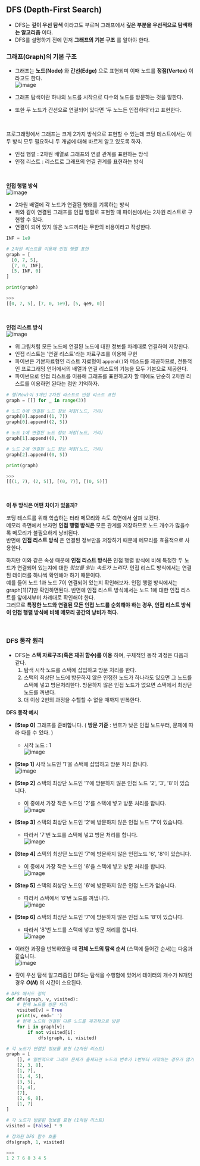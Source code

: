 ## DFS (Depth-First Search)
* DFS는 **깊이 우선 탐색** 이라고도 부르며 그래프에서 **깊은 부분을 우선적으로 탐색하는 알고리즘** 이다.
* DFS를 설명하기 전에 먼저 **그래프의 기본 구조** 를 알아야 한다.

### 그래프(Graph)의 기본 구조
* 그래프는 **노드(Node)** 와 **간선(Edge)** 으로 표현되며 이때 노드를 **정점(Vertex)** 이라고도 한다.  
![image](https://user-images.githubusercontent.com/78528903/179976356-03fb610e-7751-4620-a6a4-8c6748374f1b.png)

* 그래프 탐색이란 하나의 노드를 시작으로 다수의 노드를 방문하는 것을 말한다.
* 또한 두 노드가 간선으로 연결되어 있다면 '두 노느든 인접하다'라고 표현한다.
<br/>

프로그래밍에서 그래프는 크게 2가지 방식으로 표현할 수 있는데 코딩 테스트에서는 이 두 방식 모두 필요하니 두 개념에 대해 바르게 알고 있도록 하자.
* 인접 행렬 : 2차원 배열로 그래프의 연결 관계를 표현하는 방식
* 인접 리스트 : 리스트로 그래프의 연결 관계를 표현하는 방식
<br/>

**인접 행렬 방식**  
![image](https://user-images.githubusercontent.com/78528903/179976763-498662ca-dc46-49ea-8891-0b9eeb92f81f.png)

* 2차원 배열에 각 노드가 연결된 형태를 기록하는 방식
* 위와 같이 연결된 그래프를 인접 행렬로 표현할 때 파이썬에서는 2차원 리스트로 구현할 수 있다.
* 연결이 되어 있지 않은 노드끼리는 무한의 비용이라고 작성한다.
```python
INF = 1e9

# 2차원 리스트를 이용해 인접 행렬 표현
graph = [
  [0, 7, 5],
  [7, 0, INF],
  [5, INF, 0]
]

print(graph)

>>>
[[0, 7, 5], [7, 0, 1e9], [5, qe9, 0]]
```  
<br/>  

**인접 리스트 방식**  
![image](https://user-images.githubusercontent.com/78528903/179977452-b830045a-933b-4789-ad46-74ddbb8b5861.png)

* 위 그림처럼 모든 노드에 연결된 노드에 대한 정보를 차례대로 연결하여 저장한다.
* 인접 리스트는 '연결 리스트'라는 자료구조를 이용해 구현
* 파이썬은 기본자료형인 리스트 자료형이 `append()`와 메소드를 제공하므로, 전통적인 프로그래밍 언어에서의 배열과 연결 리스트의 기능을 모두 기본으로 제공한다.
* 파이썬으로 인접 리스트를 이용해 그래프를 표현하고자 할 때에도 단순히 2차원 리스트를 이용하면 된다는 점만 기억하자.
```python
# 행(Row)이 3개인 2차원 리스트로 인접 리스트 표현
graph = [[] for _ in range(3)]

# 노드 0에 연결된 노드 정보 저장(노드, 거리)
graph[0].append((1, 7))
graph[0].append((2, 5))

# 노드 1에 연결된 노드 정보 저장(노드, 거리)
graph[1].append((0, 7))

# 노드 2에 연결된 노드 정보 저장(노드, 거리)
graph[2].append((0, 5))

print(graph)

>>>
[[(1, 7), (2, 5)], [(0, 7)], [(0, 5)]]
```
<br/>

**이 두 방식은 어떤 차이가 있을까?**  

코딩 테스트를 위해 학습하는 터라 메모리와 속도 측면에서 살펴 보겠다.  
메모리	측면에서 보자면 **인접 행렬 방식은** 모든 관계를 저장하므로 노드 개수가 많을수록 메모리가 불필요하게 낭비된다.  
반면에 **인접 리스트 방식** 은 연결된 정보만을 저장하기 때문에 메모리를 효율적으로 사용한다.  

하지만	이와 같은 속성 때문에 **인접 리스트 방식은**	인접 행렬 방식에 비해 특정한 두 노드가 연결되어	있는지에 대한	*정보를 얻는 속도가 느리다.* 인접 리스트 방식에서는 연결된 데이터를 하나씩 확인해야 하기 때문이다.  
예를 들어 노드 1과	노드 7이 연결되어 있는지 확인해보자. 인접 행렬 방식에서는 graph[1][7]만 확인하면된다. 
반면에 인접 리스트 방식에서는 노드 1에 대한 인접 리스트를 앞에서부터 차례대로 확인해야 한다.  
그러므로 **특정한 노드와 연결된 모든 인접 노드를 순회해야 하는 경우, 인접 리스트 방식이 인접 행렬 방식에 비해 메모리 공간의 낭비가 적다.**

<br/>

### DFS 동작 원리

* DFS는 **스택 자료구조(혹은 재귀 함수)를 이용** 하며, 구체적인 동작 과정은 다음과 같다.
  1. 탐색 시작 노드를 스택에 삽입하고 방문 처리를 한다.
  2. 스택의 최상단 노드에 방문하지 않은 인접한 노드가 하나라도 있으면 그 노드를 스택에 넣고 방문처리한다. 방문하지 않은 인접 노드가 없으면 스택에서 최상단 노드를 꺼낸다.
  3. 더 이상 2번의 과정을 수핼할 수 없을 때까지 반복한다. 

**DFS 동작 예시**

* **[Step 0]** 그래프를 준비합니다. ( **방문 기준** : 번호가 낮은 인접 노드부터, 문제에 따라 다를 수 있다. )
  * 시작 노드 : 1  
  ![image](https://user-images.githubusercontent.com/78528903/179973956-9288ce7d-166d-4ad7-ae9f-db89b885444f.png)
  
* **[Step 1]** 시작 노드인 '1'을 스택에 삽입하고 방문 처리 합니다.  
![image](https://user-images.githubusercontent.com/78528903/179974420-71a23734-a281-4989-83b2-b9b45c56d24e.png)

* **[Step 2]** 스택의 최상단 노드인 '1'에 방문하지 않은 인접 노드 '2', '3', '8'이 있습니다.
  * 이 중에서 가장 작은 노드인 '2'를 스택에 넣고 방문 처리를 합니다.  
  ![image](https://user-images.githubusercontent.com/78528903/179974629-0ec21575-4be5-4abf-816e-3e9428b89d43.png)

* **[Step 3]** 스택의 최상단 노드인 '2'에 방문하지 않은 인접 노드 '7'이 있습니다.
  * 따라서 '7'번 노드를 스택에 넣고 방문 처리를 합니다.  
  ![image](https://user-images.githubusercontent.com/78528903/179974832-b65b4b6a-9e58-48bd-aef4-b3876023f5aa.png)

* **[Step 4]** 스택의 최상단 노드인 '7'에 방문하지 않은 인접노드 '6', '8'이 있습니다.
  * 이 중에서 가장 작은 노드인 '6'을 스택에 넣고 방문 처리를 합니다.  
  ![image](https://user-images.githubusercontent.com/78528903/179975043-5c19c0a7-272f-4f5d-81ea-84e210c004ce.png)

* **[Step 5]** 스택의 최상단 노드인 '6'에 방문하지 않은 인접 노드가 없습니다.
  * 따라서 스택에서 '6'번 노드를 꺼냅니다.  
  ![image](https://user-images.githubusercontent.com/78528903/179975169-49e6feac-bacd-4e93-947c-90cd73a18f01.png)

* **[Step 6]** 스택의 최상단 노드인 '7'에 방문하지 않은 인접 노드 '8'이 있습니다.
  * 따라서 '8'번 노드를 스택에 넣고 방문 처리를 합니다.  
  ![image](https://user-images.githubusercontent.com/78528903/179975308-d1085985-4b4b-454c-b83c-1c607a9272eb.png)

* 이러한 과정을 반복하였을 때 **전체 노드의 탐색 순서** (스택에 들어간 순서)는 다음과 같습니다.  
![image](https://user-images.githubusercontent.com/78528903/179975371-0795dc8e-7a6a-454b-a40b-f53431fd5878.png)

* 깊이 우선 탐색 알고리즘인 DFS는 탐색을 수행함에 있어서 테이터의 개수가 N개인 경우 **$O(N)$** 의 시간이 소요된다.

```python
# DFS 메서드 정의
def dfs(graph, v, visited):
    # 현재 노드를 방문 처리
    visited[v] = True
    print(v, end=' ')
    # 현재 노드와 연결된 다른 노드를 재귀적으로 방문
    for i in graph[v]:
        if not visited[i]:
    	    dfs(graph, i, visited)

# 각 노드가 연결된 정보를 표현 (2차원 리스트)
graph = [
    [], # 일반적으로 그래프 문제가 출제되면 노드의 번호가 1번부터 시작하는 경우가 많기 때문에 index 0에 대한 내용은 비워두자
    [2, 3, 8],
    [1, 7],
    [1, 4, 5],
    [3, 5],
    [3, 4],
    [7],
    [2, 6, 8],
    [1, 7]
]

# 각 노드가 방문된 정보를 표현 (1차원 리스트)
visited = [False] * 9

# 정의된 DFS 함수 호출
dfs(graph, 1, visited)

>>>
1 2 7 6 8 3 4 5
```
